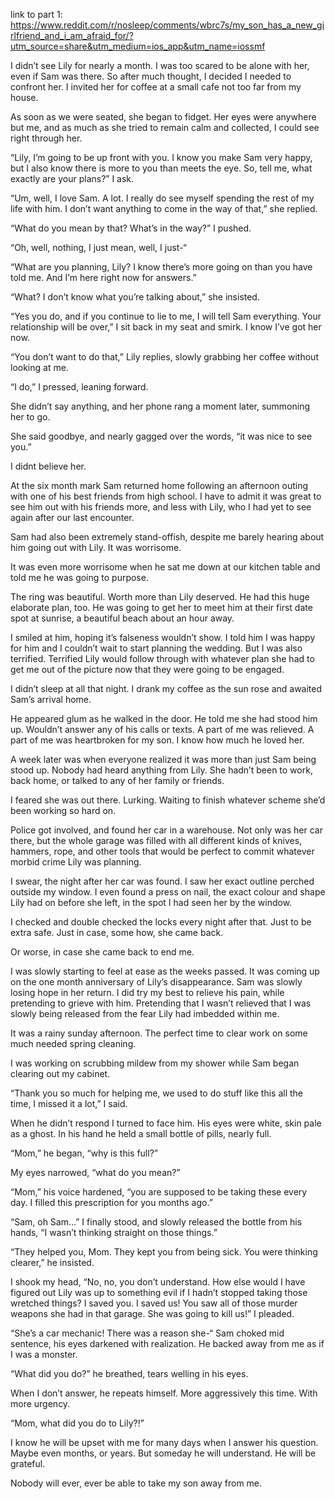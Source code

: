 link to part 1: https://www.reddit.com/r/nosleep/comments/wbrc7s/my_son_has_a_new_girlfriend_and_i_am_afraid_for/?utm_source=share&utm_medium=ios_app&utm_name=iossmf

I didn’t see Lily for nearly a month. I was too scared to be alone with her, even if Sam was there. So after much thought, I decided I needed to confront her. I invited her for coffee at a small cafe not too far from my house.

As soon as we were seated, she began to fidget. Her eyes were anywhere but me, and as much as she tried to remain calm and collected, I could see right through her.

“Lily, I’m going to be up front with you. I know you make Sam very happy, but I also know there is more to you than meets the eye. So, tell me, what exactly are your plans?” I ask.

“Um, well, I love Sam. A lot. I really do see myself spending the rest of my life with him. I don’t want anything to come in the way of that,” she replied.

“What do you mean by that? What’s in the way?” I pushed.

“Oh, well, nothing, I just mean, well, I just-“

“What are you planning, Lily? I know there’s more going on than you have told me. And I’m here right now for answers.”

“What? I don’t know what you’re talking about,” she insisted.

“Yes you do, and if you continue to lie to me, I will tell Sam everything. Your relationship will be over,” I sit back in my seat and smirk. I know I’ve got her now.

“You don’t want to do that,” Lily replies, slowly grabbing her coffee without looking at me.

“I do,” I pressed, leaning forward.

She didn’t say anything, and her phone rang a moment later, summoning her to go.

She said goodbye, and nearly gagged over the words, “it was nice to see you.” 

I didnt believe her.

At the six month mark Sam returned home following an afternoon outing with one of his best friends from high school. I have to admit it was great to see him out with his friends more, and less with Lily, who I had yet to see again after our last encounter.

Sam had also been extremely stand-offish, despite me barely hearing about him going out with Lily. It was worrisome.

It was even more worrisome when he sat me down at our kitchen table and told me he was going to purpose. 

The ring was beautiful. Worth more than Lily deserved. He had this huge elaborate plan, too. He was going to get her to meet him at their first date spot at sunrise, a beautiful beach about an hour away.

I smiled at him, hoping it’s falseness wouldn’t show. I told him I was happy for him and I couldn’t wait to start planning the wedding. But I was also terrified. Terrified Lily would follow through with whatever plan she had to get me out of the picture now that they were going to be engaged.

I didn’t sleep at all that night. I drank my coffee as the sun rose and awaited Sam’s arrival home. 

He appeared glum as he walked in the door. He told me she had stood him up. Wouldn’t answer any of his calls or texts. A part of me was relieved. A part of me was heartbroken for my son. I know how much he loved her.

A week later was when everyone realized it was more than just Sam being stood up. Nobody had heard anything from Lily. She hadn’t been to work, back home, or talked to any of her family or friends.

I feared she was out there. Lurking. Waiting to finish whatever scheme she’d been working so hard on.

Police got involved, and found her car in a warehouse. Not only was her car there, but the whole garage was filled with all different kinds of knives, hammers, rope, and other tools that would be perfect to commit whatever morbid crime Lily was planning.

I swear, the night after her car was found. I saw her exact outline perched outside my window. I even found a press on nail, the exact colour and shape Lily had on before she left, in the spot I had seen her by the window.

I checked and double checked the locks every night after that. Just to be extra safe. Just in case, some how, she came back.

Or worse, in case she came back to end me.

I was slowly starting to feel at ease as the weeks passed. It was coming up on the one month anniversary of Lily’s disappearance. Sam was slowly losing hope in her return. I did try my best to relieve his pain, while pretending to grieve with him. Pretending that I wasn’t relieved that I was slowly being released from the fear Lily had imbedded within me.

It was a rainy sunday afternoon. The perfect time to clear work on some much needed spring cleaning. 

I was working on scrubbing mildew from my shower while Sam began clearing out my cabinet.

“Thank you so much for helping me, we used to do stuff like this all the time, I missed it a lot,” I said.

When he didn’t respond I turned to face him. His eyes were white, skin pale as a ghost. In his hand he held a small bottle of pills, nearly full.

“Mom,” he began, “why is this full?”

My eyes narrowed, “what do you mean?”

“Mom,” his voice hardened, “you are supposed to be taking these every day. I filled this prescription for you months ago.”

“Sam, oh Sam…” I finally stood, and slowly released the bottle from his hands, “I wasn’t thinking straight on those things.”

“They helped you, Mom. They kept you from being sick. You were thinking clearer,” he insisted.

I shook my head, “No, no, you don’t understand. How else would I have figured out Lily was up to something evil if I hadn’t stopped taking those wretched things? I saved you. I saved us! You saw all of those murder weapons she had in that garage. She was going to kill us!” I pleaded.

“She’s a car mechanic! There was a reason she-“ Sam choked mid sentence, his eyes darkened with realization. He backed away from me as if I was a monster.

“What did you do?” he breathed, tears welling in his eyes.

When I don’t answer, he repeats himself. More aggressively this time. With more urgency.

“Mom, what did you do to Lily?!”

I know he will be upset with me for many days when I answer his question. Maybe even months, or years. But someday he will understand. He will be grateful.

Nobody will ever, ever be able to take my son away from me.